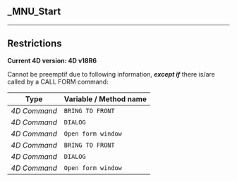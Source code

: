 ﻿## _MNU_Start---## Restrictions**Current 4D version: 4D v18R6**Cannot be preemptif due to following information, ***except if*** there is/are called by a CALL FORM command:|Type|Variable / Method name||------|------||*4D Command*|`BRING TO FRONT`||*4D Command*|`DIALOG`||*4D Command*|`Open form window`||*4D Command*|`BRING TO FRONT`||*4D Command*|`DIALOG`||*4D Command*|`Open form window`|